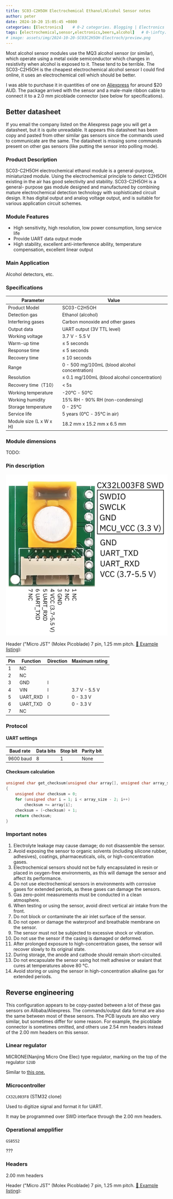 ```yaml
---
title: SC03-C2H5OH Electrochemical Ethanol/Alcohol Sensor notes
author: peter
date: 2024-10-20 15:05:45 +0800
categories: [Electronics]    # 0-2 categories. Blogging | Electronics | Programming | Mechanical | SelfHosting
tags: [electrochemical,sensor,electronics,beers,alcohol]   # 0-\infty. systems | embedded | rf | microwave | electronics | solidworks | automation | tip
# image: assets/img/2024-10-20-SC03C2H5OH-Electroch/preview.png
---
```


Most alcohol sensor modules use the MQ3 alcohol sensor (or similar), which operate using a metal oxide semiconductor which changes in resistivity when alcohol is exposed to it. These tend to be terrible. The SC03-C2H5OH is the cheapest electrochemical alcohol sensor I could find online, it uses an electrochemical cell which should be better.

I was able to purchase it in quantities of one on [Aliexpress](item/1005005789802562.html) for around $20 AUD. The package arrived with the sensor and a male-male ribbon cable to connect it to a 2.0 mm picoblade connector (see below for specifications).

## Better datasheet

If you email the company listed on the Aliexpress page you will get a datasheet, but it is quite unreadable. It appears this datasheet has been copy and pasted from other similar gas sensors since the commands used to communicate are the same. The datasheet is missing some commands present on other gas sensors (like putting the sensor into polling mode).

### Product Description

SC03-C2H5OH electrochemical ethanol module is a general-purpose, miniaturized
module. Using the electrochemical principle to detect C2H5OH existing in the air
has good selectivity and stability. SC03-C2H5OH is a general- purpose gas module
designed and manufactured by combining mature electrochemical detection
technology with sophisticated circuit design. It has digital output and analog
voltage output, and is suitable for various application circuit schemes.

### Module Features

- High sensitivity, high resolution, low power consumption, long service life
- Provide UART data output mode
- High stability, excellent anti-interference ability, temperature compensation, excellent linear output

### Main Application

Alcohol detectors, etc.

### Specifications

| Parameter               | Value                                          |
| ----------------------- | ---------------------------------------------- |
| Product Model           | SC03-C2H5OH                                    |
| Detection gas           | Ethanol (alcohol)                              |
| Interfering gases       | Carbon monoxide and other gases                |
| Output data             | UART output (3V TTL level)                     |
| Working voltage         | 3.7 V - 5.5 V                                  |
| Warm-up time            | ≤ 5 seconds                                    |
| Response time           | ≤ 5 seconds                                    |
| Recovery time           | ≤ 10 seconds                                   |
| Range                   | 0 - 500 mg/100mL (blood alcohol concentration) |
| Resolution              | ≤ 0.1 mg/100mL (blood alcohol concentration)   |
| Recovery time（T10）    | < 5s                                           |
| Working temperature     | -20℃ - 50℃                                     |
| Working humidity        | 15% RH - 90% RH (non-condensing)               |
| Storage temperature     | 0 - 25℃                                        |
| Service life            | 5 years (0℃ - 35℃ in air)                      |
| Module size (L x W x H) | 18.2 mm x 15.2 mm x 6.5 mm                     |

### Module dimensions

TODO:

### Pin description

![pinout](/assets/img/2024-10-20-SC03C2H5OH-Electroch/pinout_top.png)

Header ("Micro JST" (Molex Picoblade) 7 pin, 1.25 mm pitch. [🔗 Example listing](https://www.aliexpress.com/item/1005004032675657.html)):

| Pin | Function | Direction | Maximum rating |
| --- | -------- | --------- | -------------- |
| 1   | NC       |           |                |
| 2   | NC       |           |                |
| 3   | GND      | I         |                |
| 4   | VIN      | I         | 3.7 V - 5.5 V  |
| 5   | UART_RXD | I         | 0 - 3.3 V      |
| 6   | UART_TXD | O         | 0 - 3.3 V      |
| 7   | NC       |           |                |

### Protocol

#### UART settings

| Baud rate | Data bits | Stop bit | Parity bit |
| --------- | --------- | -------- | ---------- |
| 9600 baud | 8         | 1        | None       |

#### Checksum calculation

```c
unsigned char get_checksum(unsigned char array[], unsigned char array_size)
{
    unsigned char checksum = 0;
    for (unsigned char i = 1; i < array_size - 2; i++)
        checksum += array[i];
    checksum = (~checksum) + 1;
    return checksum;
}
```

### Important notes

1. Electrolyte leakage may cause damage; do not disassemble the sensor.
2. Avoid exposing the sensor to organic solvents (including silicone rubber, adhesives), coatings, pharmaceuticals, oils, or high-concentration gases.
3. Electrochemical sensors should not be fully encapsulated in resin or placed in oxygen-free environments, as this will damage the sensor and affect its performance.
4. Do not use electrochemical sensors in environments with corrosive gases for extended periods, as these gases can damage the sensors.
5. Gas zero-point measurements must be conducted in a clean atmosphere.
6. When testing or using the sensor, avoid direct vertical air intake from the front.
7. Do not block or contaminate the air inlet surface of the sensor.
8. Do not open or damage the waterproof and breathable membrane on the sensor.
9. The sensor must not be subjected to excessive shock or vibration.
10. Do not use the sensor if the casing is damaged or deformed.
11. After prolonged exposure to high-concentration gases, the sensor will recover slowly to its original state.
12. During storage, the anode and cathode should remain short-circuited.
13. Do not encapsulate the sensor using hot melt adhesive or sealant that cures at temperatures above 80 °C.
14. Avoid storing or using the sensor in high-concentration alkaline gas for extended periods.

## Reverse engineering

This configuration appears to be copy-pasted between a lot of these gas sensors on Alibaba/Aliexpress. The commands/output data format are also the same between most of these sensors. The PCB layouts are also very similar, but sometimes differ for some reason. For example, the picoblade connector is sometimes omitted, and others use 2.54 mm headers instead of the 2.00 mm headers on this sensor.

### Linear regulator

MICRONE(Nanjing Micro One Elec) type regulator, marking on the top of the regulator `S2UD`

Similar to [this one.](https://www.lcsc.com/product-detail/Voltage-Regulators-Linear-Low-Drop-Out-LDO-Regulators_MICRONE-Nanjing-Micro-One-Elec-ME6211C33M5G-N_C82942.html)

### Microcontroller

`CX32L003F8` (STM32 clone)

Used to digitize signal and format it for UART.

It may be programmed over SWD interface through the 2.00 mm headers.

### Operational ampplifier

`GS8552`

???

### Headers

2.00 mm headers

Header ("Micro JST" (Molex Picoblade) 7 pin, 1.25 mm pitch. [🔗 Example listing](https://www.aliexpress.com/item/1005004032675657.html)):
